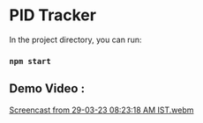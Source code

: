 # PID Tracker

In the project directory, you can run:

### `npm start`

## Demo Video :

[Screencast from 29-03-23 08:23:18 AM IST.webm](https://user-images.githubusercontent.com/55730118/228415333-d1964b87-8124-4eb1-9e63-46471ab053c8.webm)
